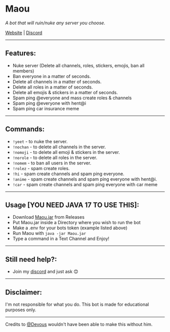 # Maou
*A bot that will ruin/nuke any server you choose.*

[Website](https://1hunna.club) | [Discord](https://discord.gg/1hunna)

---

## Features:
* Nuke server (Delete all channels, roles, stickers, emojis, ban all members)
* Ban everyone in a matter of seconds.
* Delete all channels in a matter of seconds.
* Delete all roles in a matter of seconds.
* Delete all emojis & stickers in a matter of seconds.
* Spam ping @everyone and mass create roles & channels
* Spam ping @everyone with hent@i
* Spam ping car insurance meme

---

## Commands:
* `!yeet` - to nuke the server.
* `!nochan` - to delete all channels in the server.
* `!nomoji` - to delete all emoji & stickers in the server.
* `!norole` - to delete all roles in the server.
* `!nomem` - to ban all users in the server.
* `!rolez` - spam create roles.
* `!hi` - spam create channels and spam ping everyone.
* `!anime` - spam create channels and spam ping everyone with hent@i.
* `!car` - spam create channels and spam ping everyone with car meme

---

## Usage [YOU NEED JAVA 17 TO USE THIS]:
* Download [Maou.jar](https://github.com/rootuwu/Maou/releases/download/1.2-SNAPSHOT/Maou-1.2-SNAPSHOT.jar) from Releases
* Put Maou.jar inside a Directory where you wish to run the bot
* Make a .env for your bots token (example listed above)
* Run Maou with `java -jar Maou.jar`
* Type a command in a Text Channel and Enjoy!

---

## Still need help?:
* Join my [discord](https://discord.gg/1hunna) and just ask 😊

---

## Disclaimer:
I'm not responsible for what you do. This bot is made for educational purposes only.

---

Credits to [@Devous](https://github.com/devous) wouldn't have been able to make this without him.
